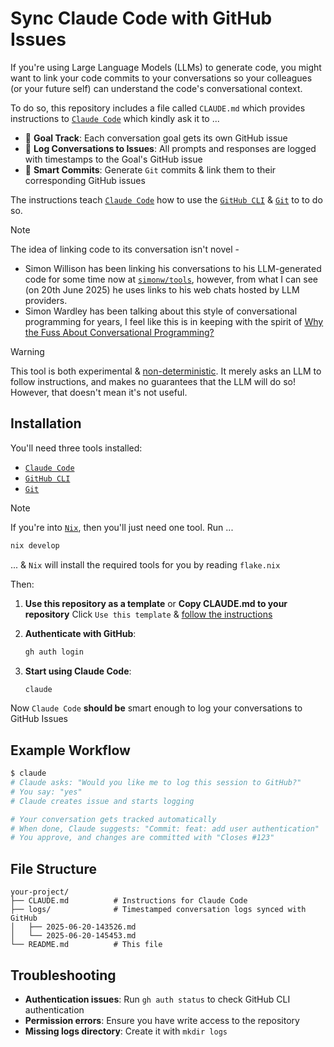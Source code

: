 # Sync Claude Code with GitHub Issues

If you're using Large Language Models (LLMs) to generate code, you might want to link your code commits to your conversations so your colleagues (or your future self) can understand the code's conversational context.

To do so, this repository includes a file called `CLAUDE.md` which provides instructions to [`Claude Code`](https://github.com/anthropics/claude-code) which kindly ask it to ...

- 🎯 **Goal Track**: Each conversation goal gets its own GitHub issue
- 📝 **Log Conversations to Issues**: All prompts and responses are logged with timestamps to the Goal's GitHub issue
- 🚀 **Smart Commits**: Generate `Git` commits & link them to their corresponding GitHub issues

The instructions teach [`Claude Code`](https://github.com/anthropics/claude-code) how to use the [`GitHub CLI`](https://github.com/cli/cli) & [`Git`](https://git-scm.com/downloads) to to do so.

>[!NOTE]
> The idea of linking code to its conversation isn't novel -
> - Simon Willison has been linking his conversations to his LLM-generated code for some time now at [`simonw/tools`](https://github.com/simonw/tools), however, from what I can see (on 20th June 2025) he uses links to his web chats hosted by LLM providers.
> - Simon Wardley has been talking about this style of conversational programming for years, I feel like this is in keeping with the spirit of [Why the Fuss About Conversational Programming?](https://blog.gardeviance.org/2023/01/why-fuss-about-conversational.html)

>[!WARNING]
> This tool is both experimental & [non-deterministic](https://en.wikipedia.org/wiki/Nondeterministic_programming). It merely asks an LLM to follow instructions, and makes no guarantees that the LLM will do so! However, that doesn't mean it's not useful.

## Installation

You'll need three tools installed:

- [`Claude Code`](https://github.com/anthropics/claude-code)
- [`GitHub CLI`](https://github.com/cli/cli)
- [`Git`](https://git-scm.com/downloads)

>[!NOTE]
> If you're into [`Nix`](https://github.com/NixOS/nix), then you'll just need one tool.
> Run ...
> ```sh
> nix develop
> ```
> ... & `Nix` will install the required tools for you by reading `flake.nix`

Then:

1. **Use this repository as a template** or **Copy CLAUDE.md to your repository**
   Click `Use this template` & [follow the instructions](https://docs.github.com/en/repositories/creating-and-managing-repositories/creating-a-repository-from-a-template)

2. **Authenticate with GitHub**:
   ```bash
   gh auth login
   ```

3. **Start using Claude Code**:
   ```bash
   claude
   ```

Now `Claude Code` **should be** smart enough to log your conversations to GitHub Issues

## Example Workflow

```bash
$ claude
# Claude asks: "Would you like me to log this session to GitHub?"
# You say: "yes"
# Claude creates issue and starts logging

# Your conversation gets tracked automatically
# When done, Claude suggests: "Commit: feat: add user authentication"
# You approve, and changes are committed with "Closes #123"
```

## File Structure

```
your-project/
├── CLAUDE.md          # Instructions for Claude Code
├── logs/              # Timestamped conversation logs synced with GitHub
│   ├── 2025-06-20-143526.md
│   └── 2025-06-20-145453.md
└── README.md          # This file
```

## Troubleshooting

- **Authentication issues**: Run `gh auth status` to check GitHub CLI authentication
- **Permission errors**: Ensure you have write access to the repository
- **Missing logs directory**: Create it with `mkdir logs`
